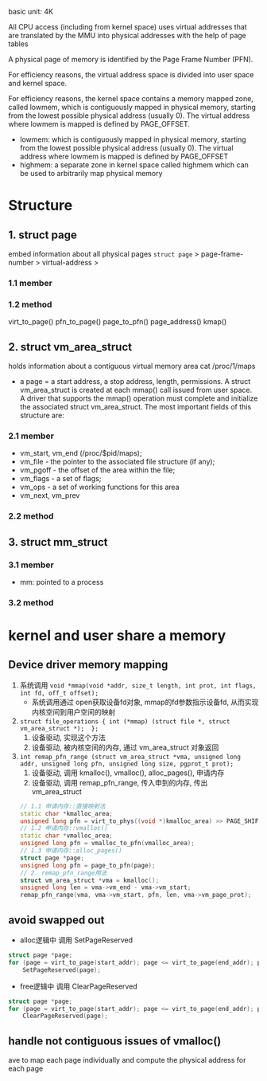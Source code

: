 basic unit: 4K

All CPU access (including from kernel space) uses virtual addresses that are translated by the MMU into physical addresses with the help of page tables

A physical page of memory is identified by the Page Frame Number (PFN).

For efficiency reasons, the virtual address space is divided into user space and kernel space.

For efficiency reasons,  the kernel space contains a memory mapped zone, called lowmem, which is contiguously mapped in physical memory, starting from the lowest possible physical address (usually 0). The virtual address where lowmem is mapped is defined by PAGE_OFFSET.

+ lowmem: which is contiguously mapped in physical memory, starting from the lowest possible physical address (usually 0). The virtual address where lowmem is mapped is defined by PAGE_OFFSET
+ highmem:
a separate zone in kernel space called highmem which can be used to arbitrarily map physical memory

# Structure
## 1. struct page
embed information about all physical pages
`struct page` > page-frame-number > virtual-address >
### 1.1 member
### 1.2 method
virt_to_page()
pfn_to_page()
page_to_pfn()
page_address()
kmap()
## 2. struct vm_area_struct
holds information about a contiguous virtual memory area
cat /proc/1/maps
+ a page =  a start address, a stop address, length, permissions.
A struct vm_area_struct is created at each mmap() call issued from user space. A driver that supports the mmap() operation must complete and initialize the associated struct vm_area_struct. The most important fields of this structure are:
### 2.1 member
+ vm_start, vm_end (/proc/$pid/maps);
+ vm_file - the pointer to the associated file structure (if any);
+ vm_pgoff - the offset of the area within the file;
+ vm_flags - a set of flags;
+ vm_ops - a set of working functions for this area
+ vm_next, vm_prev
### 2.2 method


## 3. struct mm_struct
### 3.1 member
+ mm: pointed to a process
### 3.2 method

# kernel and user share a memory
## Device driver memory mapping
1. 系统调用 `void *mmap(void *addr, size_t length, int prot, int flags, int fd, off_t offset);`
    + 系统调用通过 open获取设备fd对象, mmap的fd参数指示设备fd, 从而实现 内核空间到用户空间的映射
2. `struct file_operations { int (*mmap) (struct file *, struct vm_area_struct *);  };`
    1. 设备驱动, 实现这个方法
    2. 设备驱动, 被内核空间的内存, 通过 vm_area_struct 对象返回
3. `int remap_pfn_range (struct vm_area_struct *vma, unsigned long addr, unsigned long pfn, unsigned long size, pgprot_t prot);`
    1. 设备驱动, 调用 kmalloc(), vmalloc(), alloc_pages(), 申请内存
    2. 设备驱动, 调用 remap_pfn_range, 传入申到的内存, 传出 vm_area_struct
    ```c++
    // 1.1 申请内存::直接映射法
    static char *kmalloc_area;
    unsigned long pfn = virt_to_phys((void *)kmalloc_area) >> PAGE_SHIFT;
    // 1.2 申请内存::vmalloc()
    static char *vmalloc_area;
    unsigned long pfn = vmalloc_to_pfn(vmalloc_area);
    // 1.3 申请内存::alloc_pages()
    struct page *page;
    unsigned long pfn = page_to_pfn(page);
    // 2. remap_pfn_range用法
    struct vm_area_struct *vma = kmalloc();
    unsigned long len = vma->vm_end - vma->vm_start;
    remap_pfn_range(vma, vma->vm_start, pfn, len, vma->vm_page_prot);
    ```

## avoid swapped out
+ alloc逻辑中 调用 SetPageReserved
```c++
struct page *page;
for (page = virt_to_page(start_addr); page <= virt_to_page(end_addr); page++)
    SetPageReserved(page);
```
+ free逻辑中  调用 ClearPageReserved
```c++
struct page *page;
for (page = virt_to_page(start_addr); page <= virt_to_page(end_addr); page++)
    ClearPageReserved(page);
```

## handle not contiguous issues of vmalloc()
ave to map each page individually and compute the physical address for each page